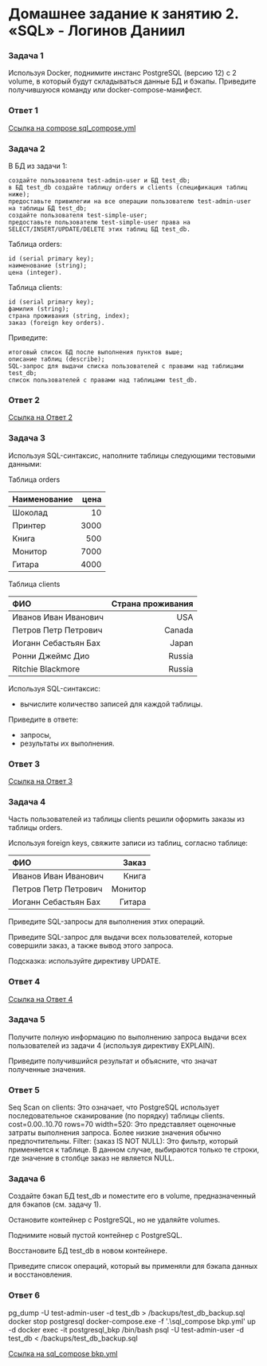 # Домашнее задание к занятию 2. «SQL» - Логинов Даниил

### Задача 1

Используя Docker, поднимите инстанс PostgreSQL (версию 12) c 2 volume, в который будут складываться данные БД и бэкапы.
Приведите получившуюся команду или docker-compose-манифест.


### Ответ 1

[Ссылка на compose sql_compose.yml](https://github.com/Loginochka/bd-dev/blob/main/bd-dev-2/media/sql_compose.yml)

### Задача 2

В БД из задачи 1:

    создайте пользователя test-admin-user и БД test_db;
    в БД test_db создайте таблицу orders и clients (спeцификация таблиц ниже);
    предоставьте привилегии на все операции пользователю test-admin-user на таблицы БД test_db;
    создайте пользователя test-simple-user;
    предоставьте пользователю test-simple-user права на SELECT/INSERT/UPDATE/DELETE этих таблиц БД test_db.

Таблица orders:

    id (serial primary key);
    наименование (string);
    цена (integer).

Таблица clients:

    id (serial primary key);
    фамилия (string);
    страна проживания (string, index);
    заказ (foreign key orders).

Приведите:

    итоговый список БД после выполнения пунктов выше;
    описание таблиц (describe);
    SQL-запрос для выдачи списка пользователей с правами над таблицами test_db;
    список пользователей с правами над таблицами test_db.

### Ответ 2

[Ссылка на Ответ 2](https://github.com/Loginochka/bd-dev/blob/main/bd-dev-2/media/job_2.png)

### Задача 3

Используя SQL-синтаксис, наполните таблицы следующими тестовыми данными:

Таблица 		orders

| Наименование | цена |
| :----------- | ---: |
| Шоколад 	   | 10   |
| Принтер 	   | 3000 |
| Книга 	   | 500  |
| Монитор 	   | 7000 |
| Гитара 	   | 4000 |

Таблица clients

| ФИО 				   | Страна проживания |
| :------------------- | ----------------: |
| Иванов Иван Иванович | USA         	   |
| Петров Петр Петрович | Canada			   |
| Иоганн Себастьян Бах | Japan             |
| Ронни Джеймс Дио 	   | Russia            |
| Ritchie Blackmore    | Russia            |

Используя SQL-синтаксис:
* вычислите количество записей для каждой таблицы.

Приведите в ответе:
- запросы,
- результаты их выполнения.

### Ответ 3

[Ссылка на Ответ 3](https://github.com/Loginochka/bd-dev/blob/main/bd-dev-2/media/job_3.png)

### Задача 4

Часть пользователей из таблицы clients решили оформить заказы из таблицы orders.

Используя foreign keys, свяжите записи из таблиц, согласно таблице:

| ФИО 				    | Заказ    |
| :-------------------- | -------: | 
| Иванов Иван Иванович  | Книга    |
| Петров Петр Петрович  | Монитор  |
| Иоганн Себастьян Бах  | Гитара   |

Приведите SQL-запросы для выполнения этих операций.

Приведите SQL-запрос для выдачи всех пользователей, которые совершили заказ, а также вывод этого запроса.

Подсказка: используйте директиву UPDATE.

### Ответ 4

[Ссылка на Ответ 4](https://github.com/Loginochka/bd-dev/blob/main/bd-dev-2/media/job_4.png)

### Задача 5

Получите полную информацию по выполнению запроса выдачи всех пользователей из задачи 4 (используя директиву EXPLAIN).

Приведите получившийся результат и объясните, что значат полученные значения.

### Ответ 5

Seq Scan on clients: Это означает, что PostgreSQL использует последовательное сканирование (по порядку) таблицы clients.
cost=0.00..10.70 rows=70 width=520: Это представляет оценочные затраты выполнения запроса. Более низкие значения обычно предпочтительны.
Filter: (заказ IS NOT NULL): Это фильтр, который применяется к таблице. В данном случае, выбираются только те строки, где значение в столбце заказ не является NULL.

### Задача 6

Создайте бэкап БД test_db и поместите его в volume, предназначенный для бэкапов (см. задачу 1).

Остановите контейнер с PostgreSQL, но не удаляйте volumes.

Поднимите новый пустой контейнер с PostgreSQL.

Восстановите БД test_db в новом контейнере.

Приведите список операций, который вы применяли для бэкапа данных и восстановления.

### Ответ 6

pg_dump -U test-admin-user -d test_db > /backups/test_db_backup.sql
docker stop postgresql
docker-compose.exe -f '.\sql_compose bkp.yml' up -d 
docker exec -it postgresql_bkp /bin/bash
psql -U test-admin-user -d test_db < /backups/test_db_backup.sql

[Ссылка на sql_compose bkp.yml](https://github.com/Loginochka/bd-dev/blob/main/bd-dev-2/media/sql_compose%20bkp.yml)